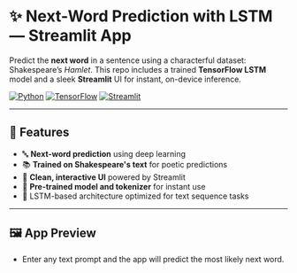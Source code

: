 # ✨ Next-Word Prediction with LSTM — Streamlit App

Predict the **next word** in a sentence using a characterful dataset: Shakespeare’s *Hamlet*. This repo includes a trained **TensorFlow LSTM** model and a sleek **Streamlit** UI for instant, on-device inference.

<p align="left">
  <a href="#"><img alt="Python" src="https://img.shields.io/badge/Python-3.10+-3776AB.svg?logo=python&logoColor=white"></a>
  <a href="#"><img alt="TensorFlow" src="https://img.shields.io/badge/TensorFlow-2.x-FF6F00.svg?logo=tensorflow&logoColor=white"></a>
  <a href="#"><img alt="Streamlit" src="https://img.shields.io/badge/Streamlit-1.x-FF4B4B.svg?logo=streamlit&logoColor=white"></a>
</p>

---

## 🌟 Features  

- 🔤 **Next-word prediction** using deep learning  
- 📚 **Trained on Shakespeare's text** for poetic predictions  
- 🎨 **Clean, interactive UI** powered by Streamlit  
- 💾 **Pre-trained model and tokenizer** for instant use  
- 🧠 LSTM-based architecture optimized for text sequence tasks  

---

## 🖼️ App Preview  

-  Enter any text prompt and the app will predict the most likely next word.  

